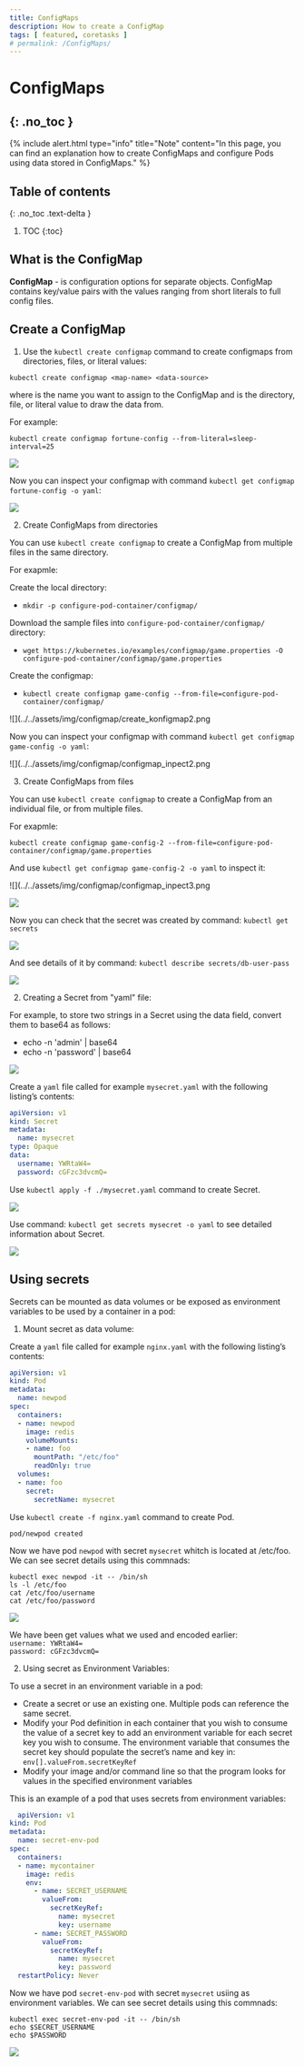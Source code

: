 ```yaml
---
title: ConfigMaps
description: How to create a ConfigMap 
tags: [ featured, coretasks ]
# permalink: /ConfigMaps/
---
```

# ConfigMaps
{: .no_toc }
---

{% include alert.html type="info" title="Note" content="In this page, you can find an explanation how to create ConfigMaps and configure Pods using data stored in ConfigMaps." %} 
 


## Table of contents
{: .no_toc .text-delta }

1. TOC
{:toc}

## What is the ConfigMap 

**ConfigMap** - is configuration options for separate objects. ConfigMap contains key/value pairs with the values ranging from short literals to full config files.


## Create a ConfigMap

1) Use the `kubectl create configmap` command to create configmaps from directories, files, or literal values:

`kubectl create configmap <map-name> <data-source>`

where <map-name> is the name you want to assign to the ConfigMap and <data-source> is the directory, file, or literal value to draw the data from.

For example: 

`kubectl create configmap fortune-config --from-literal=sleep-interval=25`

![](../../assets/img/configmap/create_konfigmap.png)

 Now you can inspect your configmap with command `kubectl get configmap fortune-config -o yaml`:

 ![](../../assets/img/configmap/configmap_inpect.png)

2) Create ConfigMaps from directories

You can use `kubectl create configmap` to create a ConfigMap from multiple files in the same directory.

For exapmle:

Create the local directory:
- `mkdir -p configure-pod-container/configmap/`

Download the sample files into `configure-pod-container/configmap/` directory:
- `wget https://kubernetes.io/examples/configmap/game.properties -O configure-pod-container/configmap/game.properties`

Create the configmap:
- `kubectl create configmap game-config --from-file=configure-pod-container/configmap/`


![](../../assets/img/configmap/create_konfigmap2.png

Now you can inspect your configmap with command `kubectl get configmap game-config -o yaml`:

![](../../assets/img/configmap/configmap_inpect2.png

3) Create ConfigMaps from files

You can use `kubectl create configmap` to create a ConfigMap from an individual file, or from multiple files.

For exapmle:

`kubectl create configmap game-config-2 --from-file=configure-pod-container/configmap/game.properties`

And use `kubectl get configmap game-config-2 -o yaml` to inspect it: 

![](../../assets/img/configmap/configmap_inpect3.png



![](../../assets/img/secrets/secret_creation.png)

Now you can check that the secret was created by command: `kubectl get secrets`

![](../../assets/img/secrets/check_secret.png)

And see details of it by command: `kubectl describe secrets/db-user-pass`

![](../../assets/img/secrets/describe_secret.png)

2) Creating a Secret from "yaml" file: 

For example, to store two strings in a Secret using the data field, convert them to base64 as follows:

- echo -n 'admin' | base64
- echo -n 'password' | base64

![](../../assets/img/secrets/base64.png)

Create a `yaml` file called for example `mysecret.yaml` with the following listing’s contents: 

```yaml
apiVersion: v1
kind: Secret
metadata:
  name: mysecret
type: Opaque
data:
  username: YWRtaW4=
  password: cGFzc3dvcmQ=
```   
Use `kubectl apply -f ./mysecret.yaml` command to create Secret.

![](../../assets/img/secrets/secret_creation_yaml.png)

Use command: `kubectl get secrets mysecret -o yaml` to see detailed information about Secret.

![](../../assets/img/secrets/secret_details.png)

## Using secrets

Secrets can be mounted as data volumes or be exposed as environment variables to be used by a container in a pod:

1) Mount secret as data volume: 

Create a `yaml` file called for example `nginx.yaml` with the following listing’s contents:

```yaml
apiVersion: v1
kind: Pod
metadata:
  name: newpod
spec:
  containers:
  - name: newpod
    image: redis
    volumeMounts:
    - name: foo
      mountPath: "/etc/foo"
      readOnly: true
  volumes:
  - name: foo
    secret:
      secretName: mysecret
```
Use `kubectl create -f nginx.yaml` command to create Pod.

`pod/newpod created`

Now we have pod `newpod` with secret `mysecret` whitch is located at /etc/foo.
We can see secret details using this commnads:

`kubectl exec newpod -it -- /bin/sh`
<br>`ls -l /etc/foo`
<br>`cat /etc/foo/username`
<br>`cat /etc/foo/password`

![](../../assets/img/secrets/secret_info.png)

We have been get values what we used and encoded earlier:
 <br> `username: YWRtaW4=`
 <br> `password: cGFzc3dvcmQ=`

 2) Using secret as Environment Variables:

 To use a secret in an environment variable in a pod: 
  - Create a secret or use an existing one. Multiple pods can reference the same secret.
  - Modify your Pod definition in each container that you wish to consume the value of a secret key to add an environment variable for each secret key you wish to consume. The environment variable that consumes the secret key should populate the secret’s name and key in: `env[].valueFrom.secretKeyRef`
  - Modify your image and/or command line so that the program looks for values in the specified environment variables

  This is an example of a pod that uses secrets from environment variables:

```yaml
  apiVersion: v1
kind: Pod
metadata:
  name: secret-env-pod
spec:
  containers:
  - name: mycontainer
    image: redis
    env:
      - name: SECRET_USERNAME
        valueFrom:
          secretKeyRef:
            name: mysecret
            key: username
      - name: SECRET_PASSWORD
        valueFrom:
          secretKeyRef:
            name: mysecret
            key: password
  restartPolicy: Never
  ```
Now we have pod `secret-env-pod` with secret `mysecret` usiing as environment variables.
We can see secret details using this commnads:

`kubectl exec secret-env-pod -it -- /bin/sh`
<br>`echo $SECRET_USERNAME`
<br>`echo $PASSWORD`

![](../../assets/img/secrets/secret-env-pod.png)